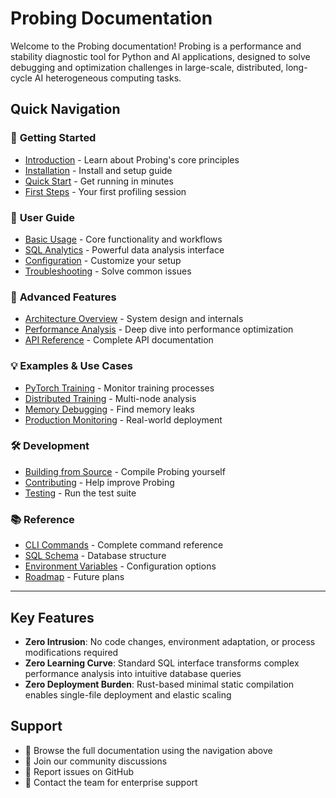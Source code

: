 # Probing Documentation

Welcome to the Probing documentation! Probing is a performance and stability diagnostic tool for Python and AI applications, designed to solve debugging and optimization challenges in large-scale, distributed, long-cycle AI heterogeneous computing tasks.

## Quick Navigation

### 🚀 **Getting Started**
- [Introduction](getting-started/introduction.md) - Learn about Probing's core principles
- [Installation](getting-started/installation.md) - Install and setup guide
- [Quick Start](getting-started/quick-start.md) - Get running in minutes
- [First Steps](getting-started/first-steps.md) - Your first profiling session

### 📖 **User Guide**
- [Basic Usage](user-guide/basic-usage.md) - Core functionality and workflows
- [SQL Analytics](user-guide/sql-analytics.md) - Powerful data analysis interface
- [Configuration](user-guide/configuration.md) - Customize your setup
- [Troubleshooting](user-guide/troubleshooting.md) - Solve common issues

### 🔧 **Advanced Features**
- [Architecture Overview](advanced/architecture.md) - System design and internals
- [Performance Analysis](advanced/performance.md) - Deep dive into performance optimization
- [API Reference](advanced/api-reference.md) - Complete API documentation

### 💡 **Examples & Use Cases**
- [PyTorch Training](examples/pytorch-training.md) - Monitor training processes
- [Distributed Training](examples/distributed-training.md) - Multi-node analysis
- [Memory Debugging](examples/memory-debugging.md) - Find memory leaks
- [Production Monitoring](examples/production-monitoring.md) - Real-world deployment

### 🛠️ **Development**
- [Building from Source](development/building.md) - Compile Probing yourself
- [Contributing](development/contributing.md) - Help improve Probing
- [Testing](development/testing.md) - Run the test suite

### 📚 **Reference**
- [CLI Commands](reference/cli-commands.md) - Complete command reference
- [SQL Schema](reference/sql-schema.md) - Database structure
- [Environment Variables](reference/environment-vars.md) - Configuration options
- [Roadmap](reference/roadmap.md) - Future plans

---

## Key Features

- **Zero Intrusion**: No code changes, environment adaptation, or process modifications required
- **Zero Learning Curve**: Standard SQL interface transforms complex performance analysis into intuitive database queries
- **Zero Deployment Burden**: Rust-based minimal static compilation enables single-file deployment and elastic scaling

## Support

- 📖 Browse the full documentation using the navigation above
- 💬 Join our community discussions
- 🐛 Report issues on GitHub
- 📧 Contact the team for enterprise support